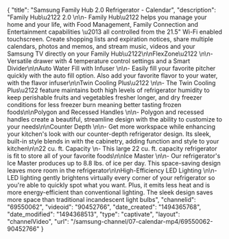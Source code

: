 {
    "title": "Samsung Family Hub 2.0 Refrigerator - Calendar",
    "description": "Family Hub\u2122 2.0 \n\n- Family Hub\u2122 helps you manage your home and your life, with Food Management, Family Connection and Entertainment capabilities \u2013 all controlled from the 21.5\" Wi-Fi enabled touchscreen. Create shopping lists and expiration notices, share multiple calendars, photos and memos, and stream music, videos and your Samsung TV directly on your Family Hub\u2122\n\nFlexZone\u2122 \n\n- Versatile drawer with 4 temperature control settings and a Smart Divider\n\nAuto Water Fill with Infuser \n\n- Easily fill your favorite pitcher quickly with the auto fill option. Also add your favorite flavor to your water, with the flavor infuser\n\nTwin Cooling Plus\u2122 \n\n- The Twin Cooling Plus\u2122 feature maintains both high levels of refrigerator humidity to keep perishable fruits and vegetables fresher longer, and dry freezer conditions for less freezer burn meaning better tasting frozen foods\n\nPolygon and Recessed Handles \n\n- Polygon and recessed handles create a beautiful, streamline design with the ability to customize to your needs\n\nCounter Depth \n\n- Get more workspace while enhancing your kitchen's look with our counter-depth refrigerator design. Its sleek, built-in style blends in with the cabinetry, adding function and style to your kitchen\n\n22 cu. ft. Capacity \n- This large 22 cu. ft. capacity refrigerator is fit to store all of your favorite foods\n\nIce Master \n\n- Our refrigerator's Ice Master produces up to 8.8 lbs. of ice per day. This space-saving design leaves more room in the refrigerator\n\nHigh-Efficiency LED Lighting \n\n- LED lighting gently brightens virtually every corner of your refrigerator so you're able to quickly spot what you want. Plus, it emits less heat and is more energy-efficient than conventional lighting. The sleek design saves more space than traditional incandescent light bulbs",
    "channelid": "69550062",
    "videoid": "90452766",
    "date_created": "1494365768",
    "date_modified": "1494368513",
    "type": "captivate",
    "layout": "channelVideo",
    "url": "\/samsung-channel\/07-calendar-mp4\/69550062-90452766"
}